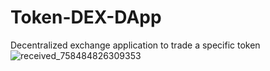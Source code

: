 # Token-DEX-DApp
Decentralized exchange application to trade a specific token
![received_758484826309353](https://github.com/taurusloathe/Token-DEX-DApp/assets/110080228/4923161e-a923-4e79-a715-1469a202fee2)
